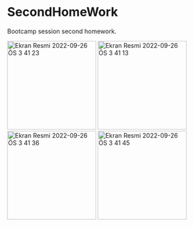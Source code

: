 # SecondHomeWork
Bootcamp session second homework.



<img width="205" alt="Ekran Resmi 2022-09-26 ÖS 3 41 23" src="https://user-images.githubusercontent.com/38655492/192278717-c1fab06a-0498-43d0-813b-15f59ba5f50f.png">
<img width="205" alt="Ekran Resmi 2022-09-26 ÖS 3 41 13" src="https://user-images.githubusercontent.com/38655492/192278733-686a8240-fa92-4e3f-8ada-6b60e9cd3f7b.png">
<img width="205" alt="Ekran Resmi 2022-09-26 ÖS 3 41 36" src="https://user-images.githubusercontent.com/38655492/192278745-9406901d-7c68-42ef-b968-730e78a5a968.png">
<img width="205" alt="Ekran Resmi 2022-09-26 ÖS 3 41 45" src="https://user-images.githubusercontent.com/38655492/192278754-211e76c8-1acf-40a4-a8cf-45d3c8b87b5e.png">
